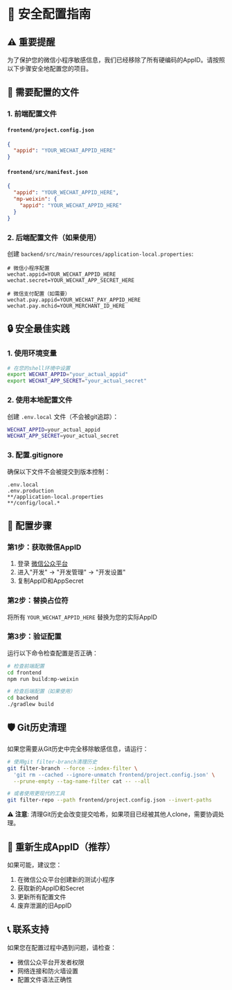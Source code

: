 # 🔐 安全配置指南

## ⚠️ 重要提醒
为了保护您的微信小程序敏感信息，我们已经移除了所有硬编码的AppID。请按照以下步骤安全地配置您的项目。

## 📝 需要配置的文件

### 1. 前端配置文件

#### `frontend/project.config.json`
```json
{
  "appid": "YOUR_WECHAT_APPID_HERE"
}
```

#### `frontend/src/manifest.json`
```json
{
  "appid": "YOUR_WECHAT_APPID_HERE",
  "mp-weixin": {
    "appid": "YOUR_WECHAT_APPID_HERE"
  }
}
```

### 2. 后端配置文件（如果使用）

创建 `backend/src/main/resources/application-local.properties`:
```properties
# 微信小程序配置
wechat.appid=YOUR_WECHAT_APPID_HERE
wechat.secret=YOUR_WECHAT_APP_SECRET_HERE

# 微信支付配置（如需要）
wechat.pay.appid=YOUR_WECHAT_PAY_APPID_HERE
wechat.pay.mchid=YOUR_MERCHANT_ID_HERE
```

## 🔒 安全最佳实践

### 1. 使用环境变量
```bash
# 在您的shell环境中设置
export WECHAT_APPID="your_actual_appid"
export WECHAT_APP_SECRET="your_actual_secret"
```

### 2. 使用本地配置文件
创建 `.env.local` 文件（不会被git追踪）：
```bash
WECHAT_APPID=your_actual_appid
WECHAT_APP_SECRET=your_actual_secret
```

### 3. 配置.gitignore
确保以下文件不会被提交到版本控制：
```
.env.local
.env.production
**/application-local.properties
**/config/local.*
```

## 🚀 配置步骤

### 第1步：获取微信AppID
1. 登录 [微信公众平台](https://mp.weixin.qq.com)
2. 进入"开发" → "开发管理" → "开发设置"
3. 复制AppID和AppSecret

### 第2步：替换占位符
将所有 `YOUR_WECHAT_APPID_HERE` 替换为您的实际AppID

### 第3步：验证配置
运行以下命令检查配置是否正确：
```bash
# 检查前端配置
cd frontend
npm run build:mp-weixin

# 检查后端配置（如果使用）
cd backend
./gradlew build
```

## 🛡️ Git历史清理

如果您需要从Git历史中完全移除敏感信息，请运行：

```bash
# 使用git filter-branch清理历史
git filter-branch --force --index-filter \
  'git rm --cached --ignore-unmatch frontend/project.config.json' \
  --prune-empty --tag-name-filter cat -- --all

# 或者使用更现代的工具
git filter-repo --path frontend/project.config.json --invert-paths
```

⚠️ **注意**: 清理Git历史会改变提交哈希，如果项目已经被其他人clone，需要协调处理。

## 🔄 重新生成AppID（推荐）

如果可能，建议您：
1. 在微信公众平台创建新的测试小程序
2. 获取新的AppID和Secret
3. 更新所有配置文件
4. 废弃泄漏的旧AppID

## 📞 联系支持

如果您在配置过程中遇到问题，请检查：
- 微信公众平台开发者权限
- 网络连接和防火墙设置
- 配置文件语法正确性 